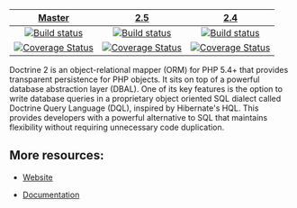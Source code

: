 | [Master][Master] | [2.5][2.5] | [2.4][2.4] |
|:----------------:|:----------:|:----------:|
| [![Build status][Master image]][Master] | [![Build status][2.5 image]][2.5] | [![Build status][2.4 image]][2.4] |
| [![Coverage Status][Master coverage image]][Master coverage] | [![Coverage Status][2.5 coverage image]][2.5 coverage] | [![Coverage Status][2.4 coverage image]][2.4 coverage] |

Doctrine 2 is an object-relational mapper (ORM) for PHP 5.4+ that provides transparent persistence
for PHP objects. It sits on top of a powerful database abstraction layer (DBAL). One of its key features
is the option to write database queries in a proprietary object oriented SQL dialect called Doctrine Query Language (DQL),
inspired by Hibernate's HQL. This provides developers with a powerful alternative to SQL that maintains flexibility
without requiring unnecessary code duplication.


## More resources:

* [Website](http://www.doctrine-project.org)
* [Documentation](http://docs.doctrine-project.org/projects/doctrine-orm/en/latest/index.html)


  [Master image]: https://img.shields.io/travis/doctrine/doctrine2/master.svg?style=flat-square
  [Master]: https://travis-ci.org/doctrine/doctrine2
  [Master coverage image]: https://img.shields.io/coveralls/doctrine/doctrine2/master.svg?style=flat-square
  [Master coverage]: https://coveralls.io/r/doctrine/doctrine2?branch=master
  [2.5 image]: https://img.shields.io/travis/doctrine/doctrine2/2.5.svg?style=flat-square
  [2.5]: https://github.com/doctrine/doctrine2/tree/2.5
  [2.5 coverage image]: https://img.shields.io/coveralls/doctrine/doctrine2/2.5.svg?style=flat-square
  [2.5 coverage]: https://coveralls.io/r/doctrine/doctrine2?branch=2.5
  [2.4 image]: https://img.shields.io/travis/doctrine/doctrine2/2.4.svg?style=flat-square
  [2.4]: https://github.com/doctrine/doctrine2/tree/2.4
  [2.4 coverage image]: https://img.shields.io/coveralls/doctrine/doctrine2/2.4.svg?style=flat-square
  [2.4 coverage]: https://coveralls.io/r/doctrine/doctrine2?branch=2.4
